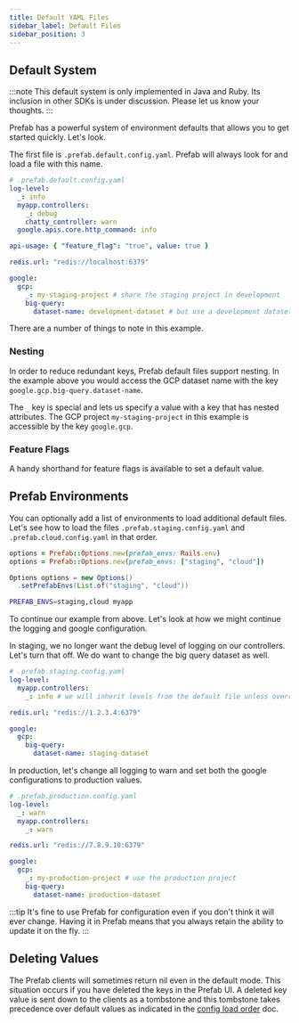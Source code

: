 ```yaml
---
title: Default YAML Files
sidebar_label: Default Files
sidebar_position: 3
---
```


## Default System

:::note
This default system is only implemented in Java and Ruby. Its inclusion in other SDKs is under discussion. Please let us know your thoughts.
:::

Prefab has a powerful system of environment defaults that allows you to get started quickly. Let's look.

The first file is `.prefab.default.config.yaml`. Prefab will always look for and load a file with this name.

```yaml
# .prefab.default.config.yaml
log-level:
  _: info
  myapp.controllers:
    _: debug
    chatty_controller: warn
  google.apis.core.http_command: info

api-usage: { "feature_flag": "true", value: true }

redis.url: "redis://localhost:6379"

google:
  gcp:
    _: my-staging-project # share the staging project in development
    big-query:
      dataset-name: development-dataset # but use a development dataset
```

There are a number of things to note in this example.

### Nesting

In order to reduce redundant keys, Prefab default files support nesting. In the example above you would access the GCP
dataset name with the key `google.gcp.big-query.dataset-name`.

The `_` key is special and lets us specify a value with a key that has nested attributes. The GCP project `my-staging-project`
in this example is accessible by the key `google.gcp`.

### Feature Flags

A handy shorthand for feature flags is available to set a default value.

## Prefab Environments

You can optionally add a list of environments to load additional default files. Let's see how to load the files `.prefab.staging.config.yaml`
and `.prefab.cloud.config.yaml` in that order.

<Tabs groupId="lang">
<TabItem value="ruby" label="Ruby">

```ruby
options = Prefab::Options.new(prefab_envs: Rails.env)
options = Prefab::Options.new(prefab_envs: ["staging", "cloud"])
```

</TabItem>
<TabItem value="java" label="Java">

```java
Options options = new Options()
  .setPrefabEnvs(List.of("staging", "cloud"))
```

</TabItem>
<TabItem value="shell" label="Shell">

```bash
PREFAB_ENVS=staging,cloud myapp
```

</TabItem>
</Tabs>

To continue our example from above. Let's look at how we might continue the logging and google configuration.

In staging, we no longer want the debug level of logging on our controllers. Let's turn that off.
We do want to change the big query dataset as well.

```yaml
# .prefab.staging.config.yaml
log-level:
  myapp.controllers:
    _: info # we will inherit levels from the default file unless overridden

redis.url: "redis://1.2.3.4:6379"

google:
  gcp:
    big-query:
      dataset-name: staging-dataset
```

In production, let's change all logging to warn and set both the google configurations to production values.

```yaml
# .prefab.production.config.yaml
log-level:
  _: warn
  myapp.controllers:
    _: warn

redis.url: "redis://7.8.9.10:6379"

google:
  gcp:
    _: my-production-project # use the production project
    big-query:
      dataset-name: production-dataset
```

:::tip
It's fine to use Prefab for configuration even if you don't think it will ever change.
Having it in Prefab means that you always retain the ability to update it on the fly.
:::

## Deleting Values

The Prefab clients will sometimes return nil even in the default mode. This situation occurs if you have deleted the keys in the Prefab UI.
A deleted key value is sent down to the clients as a tombstone and this tombstone takes precedence over default values as indicated in the
[config load order](/docs/explanations/architecture/bootstrapping.md) doc.
